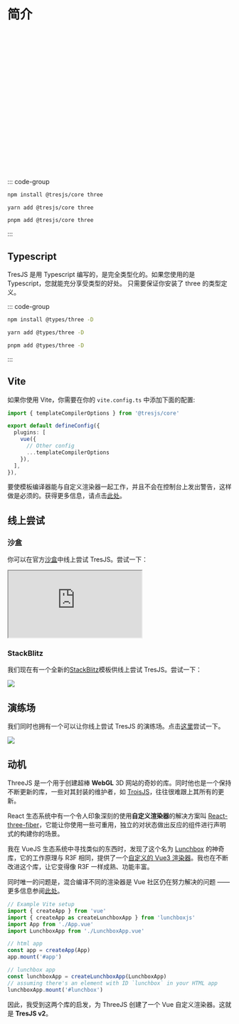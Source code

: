 # 简介

<ClientOnly>
    <div style="aspect-ratio: 16/9; height: auto; margin: 2rem 0; border-radius: 8px; overflow:hidden;">
      <FirstScene />
    </div>
</ClientOnly>

::: code-group

```bash [npm]
npm install @tresjs/core three 
```

```bash [yarn]
yarn add @tresjs/core three 
```

```bash [pnpm]
pnpm add @tresjs/core three 
```

:::

## Typescript

TresJS 是用 Typescript 编写的，是完全类型化的。如果您使用的是 Typescript，您就能充分享受类型的好处。 只需要保证你安装了 three 的类型定义。

::: code-group

```bash [npm]
npm install @types/three -D
```

```bash [yarn]
yarn add @types/three -D
```

```bash [pnpm]
pnpm add @types/three -D
```

:::

## Vite

如果你使用 Vite，你需要在你的 `vite.config.ts` 中添加下面的配置:

```ts
import { templateCompilerOptions } from '@tresjs/core'

export default defineConfig({
  plugins: [
    vue({
      // Other config
      ...templateCompilerOptions
    }),
  ],
}),
```

要使模板编译器能与自定义渲染器一起工作，并且不会在控制台上发出警告，这样做是必须的。获得更多信息，请点击[此处](/guide/troubleshooting.html)。

## 线上尝试

### 沙盒

你可以在官方[沙盒](https://play.tresjs.org/)中线上尝试 TresJS。尝试一下：

<iframe src="https://play.tresjs.org/" class="w-full rounded shadow-lg outline-none border-none aspect-4/3"></iframe>

### StackBlitz

我们现在有一个全新的[StackBlitz](https://stackblitz.com/)模板供线上尝试 TresJS。尝试一下：

![](/stackblitz-starter.png)

<StackBlitzEmbed projectId="tresjs-basic" />

## 演练场

我们同时也拥有一个可以让你线上尝试 TresJS 的演练场。点击[这里](https://playground.tresjs.org/)尝试一下。

![](/playground.png)

## 动机

ThreeJS 是一个用于创建超棒 **WebGL** 3D 网站的奇妙的库。同时他也是一个保持不断更新的库，一些对其封装的维护者，如 [TroisJS](https://troisjs.github.io/)，往往很难跟上其所有的更新。

React 生态系统中有一个令人印象深刻的使用**自定义渲染器**的解决方案叫 [React-three-fiber](https://docs.pmnd.rs/react-three-fiber)，它能让你使用一些可重用，独立的对状态做出反应的组件进行声明式的构建你的场景。

我在 VueJS 生态系统中寻找类似的东西时，发现了这个名为 [Lunchbox](https://github.com/breakfast-studio/lunchboxjs) 的神奇库，它的工作原理与 R3F 相同，提供了一个[自定义的 Vue3 渲染器](https://cn.vuejs.org/api/custom-renderer.html)。我也在不断改进这个库，让它变得像 R3F 一样成熟、功能丰富。

同时唯一的问题是，混合编译不同的渲染器是 Vue 社区仍在努力解决的问题 —— 更多信息参阅[此处](https://github.com/vuejs/vue-loader/pull/1645)。

```ts
// Example Vite setup
import { createApp } from 'vue'
import { createApp as createLunchboxApp } from 'lunchboxjs'
import App from './App.vue'
import LunchboxApp from './LunchboxApp.vue'

// html app
const app = createApp(App)
app.mount('#app')

// lunchbox app
const lunchboxApp = createLunchboxApp(LunchboxApp)
// assuming there's an element with ID `lunchbox` in your HTML app
lunchboxApp.mount('#lunchbox')
```

因此，我受到这两个库的启发，为 ThreeJS 创建了一个 Vue 自定义渲染器。这就是 **TresJS v2**。

